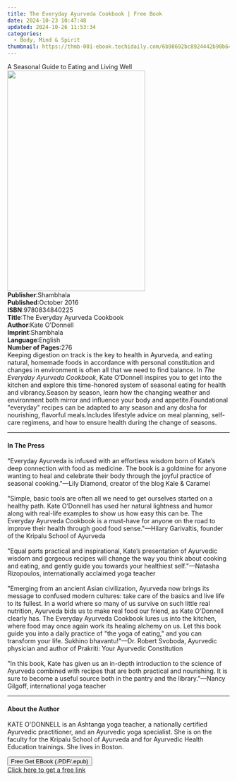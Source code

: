 ```yaml
---
title: The Everyday Ayurveda Cookbook | Free Book
date: 2024-10-23 10:47:48
updated: 2024-10-26 11:53:34
categories:
  - Body, Mind & Spirit
thumbnail: https://thmb-001-ebook.techidaily.com/6b98692bc8924442b90b643e20014854097c6484ab74e094d10db1870fb8f7de.jpg
---
```

<main id="book-container">
  <div class="flex flex-col">
    <div class="book-brief flex-1 py-6 px-4 sm:p-6 md:py-10 md:px-8">
      <!-- brief-->
      <div class="book-brief-main">
        A Seasonal Guide to Eating and Living Well
      </div>
    </div>
    <div
      class="book-meta-info flex-1 grid gap-4 col-start-1 col-end-3 row-start-1 sm:mb-6 sm:grid-cols-4 lg:gap-6 lg:col-start-2 lg:row-end-6 lg:row-span-6 lg:mb-0"
    >
      <div
        class="book-meta-info-left place-content-center mt-4 p-4 text-sm leading-6 col-start-2 col-span-2 dark:text-slate-400"
      >
        <img
          class="w-full h-500 object-cover rounded-lg sm:h-255 sm:col-span-2 lg:col-span-full"
          src="https://img-001-ebook.techidaily.com/754fb94b6842630f135de8b7d2f89fd6748c6cc76b502e0c782492e2d6d0a0aa.jpg"
          alt=""
          width="312"
          height="500"
        />
      </div>
      <div
        class="book-meta-info-right mt-2 col-start-1 row-start-2 col-span-3 self-center"
      >
        <!-- meta data  -->
        <div class="flex flex-col px-4 md:px-8">
          <div class="flex-1">
            <strong>Publisher</strong>:<span class="px-2">Shambhala</span>
          </div>
          <div class="flex-1">
            <strong>Published</strong>:<span class="px-2">October 2016</span>
          </div>
          <div class="flex-1">
            <strong>ISBN</strong>:<span class="px-2">9780834840225</span>
          </div>
          <div class="flex-1">
            <strong>Title</strong>:<span class="px-2"
              >The Everyday Ayurveda Cookbook</span
            >
          </div>
          <div class="flex-1">
            <strong>Author</strong>:<span class="px-2">Kate O&#39;Donnell</span>
          </div>
          <div class="flex-1">
            <strong>Imprint</strong>:<span class="px-2">Shambhala</span>
          </div>
          <div class="flex-1">
            <strong>Language</strong>:<span class="px-2">English</span>
          </div>
          <div class="flex-1">
            <strong>Number of Pages</strong>:<span class="px-2">276</span>
          </div>
        </div>
      </div>
    </div>
    <div class="book-description flex-1 py-6 px-4 sm:p-6 md:py-10 md:px-8">
      <div class="book-description-main">
        <div accordion-content="" id="description">
          Keeping digestion on track is the key to health in Ayurveda, and
          eating natural, homemade foods in accordance with personal
          constitution and changes in environment is often all that we need to
          find balance. In <i>The Everyday Ayurveda Cookbook</i>, Kate O’Donnell
          inspires you to get into the kitchen and explore this time-honored
          system of seasonal eating for health and vibrancy.Season by season,
          learn how the changing weather and environment both mirror and
          influence your body and appetite.Foundational "everyday" recipes can
          be adapted to any season and any dosha for nourishing, flavorful
          meals.Includes lifestyle advice on meal planning, self-care regimens,
          and how to ensure health during the change of seasons.
        </div>
      </div>
    </div>
    <div class="book-excerpts flex-1 py-6 px-4 sm:p-6 md:py-10 md:px-8">
      <!-- excerpts-->
      <div class="book-excerpts-main">
        <hr />
        <h4 class="placeholder placeholder-heading">
          <span>In The Press</span>
        </h4>
        <p>
          "Everyday Ayurveda is infused with an effortless wisdom born of Kate’s
          deep connection with food as medicine. The book is a goldmine for
          anyone wanting to heal and celebrate their body through the joyful
          practice of seasonal cooking."—Lily Diamond, creator of the blog Kale
          &amp; Caramel<br /><br />"Simple, basic tools are often all we need to
          get ourselves started on a healthy path. Kate O’Donnell has used her
          natural lightness and&nbsp;humor along with real-life examples to show
          us how easy this can be. The Everyday Ayurveda Cookbook is a must-have
          for anyone on the road to improve their health through good food
          sense."—Hilary Garivaltis, founder of the Kripalu School of
          Ayurveda<br /><br />"Equal parts practical and inspirational, Kate’s
          presentation of Ayurvedic wisdom and gorgeous recipes will change the
          way you think about cooking and eating, and gently guide you towards
          your healthiest self."—Natasha Rizopoulos, internationally acclaimed
          yoga teacher <br /><br />"Emerging from an ancient Asian civilization,
          Ayurveda now brings its message to confused modern cultures: take care
          of the basics and live life to its fullest. In a world where so many
          of us survive on such little real nutrition, Ayurveda bids us to make
          real food our friend, as Kate O'Donnell clearly has. The Everyday
          Ayurveda Cookbook lures us into the kitchen, where food may once again
          work its healing alchemy on us. Let this book guide you into a daily
          practice of "the yoga of eating," and you can transform your life.
          Sukhino bhavantu!"—Dr. Robert Svoboda, Ayurvedic physician and author
          of Prakriti: Your Ayurvedic Constitution<br /><br />"In this book,
          Kate has given us an in-depth introduction to the science of Ayurveda
          combined with recipes that are both practical and nourishing. It is
          sure to become a useful source both in the pantry and the
          library."—Nancy Gilgoff, international yoga teacher
        </p>
      </div>
    </div>
    <div class="book-about-author flex-1 py-6 px-4 sm:p-6 md:py-10 md:px-8">
      <!-- about author-->
      <div class="book-main-author-main">
        <hr />
        <h4 class="placeholder placeholder-heading">
          <span>About the Author</span>
        </h4>
        <p>
          KATE O'DONNELL is an Ashtanga yoga teacher, a nationally certified
          Ayurvedic practitioner, and an Ayurvedic yoga specialist. She is on
          the faculty for the Kripalu School of Ayurveda and for Ayurvedic
          Health Education trainings. She lives in Boston.
        </p>
      </div>
    </div>
    <div class="book-free-get flex-1 py-6 px-4 sm:p-6 md:py-10 md:px-8">
      <button
        id="btn-free-get"
        class="bg-blue-500 hover:bg-blue-700 text-white font-bold py-2 px-4 rounded"
      >
        Free Get EBook (.PDF/.epub)
      </button>
      <div id="countdown-display" class="px-2 text-lg mt-2"></div>
      <a
        id="free-link"
        class="hidden bg-blue-500 hover:bg-blue-700 text-white font-bold py-2 px-4 rounded"
        href="https://www.ebooks.com/en-us/book/95544574/the-everyday-ayurveda-cookbook/kate-o-donnell/"
        target="_blank"
        >Click here to get a free link</a
      >
    </div>
    <script>
      let countdownTime = 0;
      let countdownInterval = null;
      document
        .getElementById('btn-free-get')
        .addEventListener('click', startCountdown);
      function startCountdown() {
        countdownTime = new Date().getTime() + 60000 * 3;
        countdownInterval = setInterval(updateCountdown, 1000);
        document.getElementById('btn-free-get').disabled = true;
        document
          .getElementById('btn-free-get')
          .classList.add('bg-gray-500', 'cursor-not-allowed');
      }
      function updateCountdown() {
        let currentTime = new Date().getTime();
        let timeLeft = countdownTime - currentTime;
        let secondsLeft = Math.floor(timeLeft / 1000);
        document.getElementById('countdown-display').innerHTML =
          `Remaining time: ${secondsLeft} seconds.`;
        if (secondsLeft <= 0) {
          clearInterval(countdownInterval);
          document.getElementById('btn-free-get').classList.add('hidden');
          document.getElementById('free-link').classList.remove('hidden');
          document.getElementById('countdown-display').innerHTML = '';
        }
      }
    </script>
  </div>
</main>
